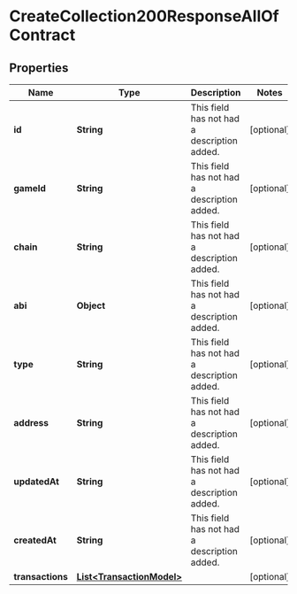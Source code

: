 

# CreateCollection200ResponseAllOfContract

## Properties

Name | Type | Description | Notes
------------ | ------------- | ------------- | -------------
**id** | **String** | This field has not had a description added. |  [optional]
**gameId** | **String** | This field has not had a description added. |  [optional]
**chain** | **String** | This field has not had a description added. |  [optional]
**abi** | **Object** | This field has not had a description added. |  [optional]
**type** | **String** | This field has not had a description added. |  [optional]
**address** | **String** | This field has not had a description added. |  [optional]
**updatedAt** | **String** | This field has not had a description added. |  [optional]
**createdAt** | **String** | This field has not had a description added. |  [optional]
**transactions** | [**List&lt;TransactionModel&gt;**](TransactionModel.md) |  |  [optional]




